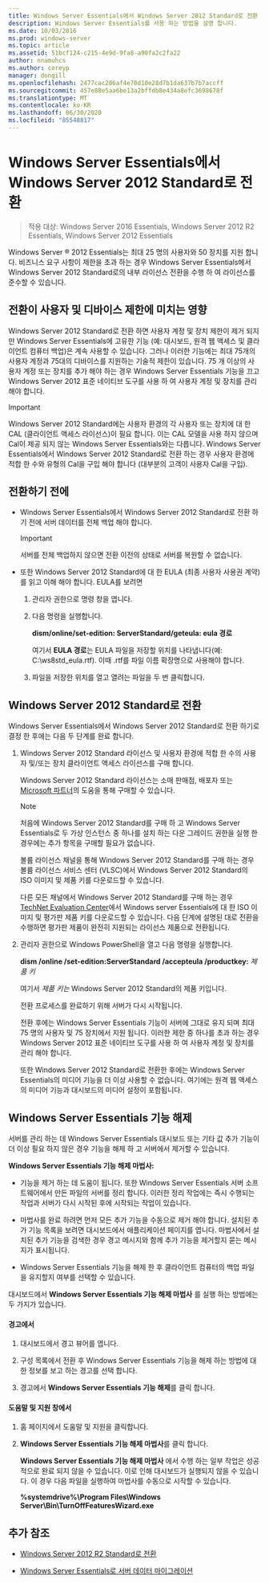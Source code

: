 ```yaml
---
title: Windows Server Essentials에서 Windows Server 2012 Standard로 전환
description: Windows Server Essentials를 사용 하는 방법을 설명 합니다.
ms.date: 10/03/2016
ms.prod: windows-server
ms.topic: article
ms.assetid: 51bcf124-c215-4e9d-9fa8-a90fa2c2fa22
author: nnamuhcs
ms.author: coreyp
manager: dongill
ms.openlocfilehash: 2477cac206af4e70d10e28d7b1da637b7b7accff
ms.sourcegitcommit: 457e88e5aa6be13a2bffdb8e434a8efc3698678f
ms.translationtype: MT
ms.contentlocale: ko-KR
ms.lasthandoff: 06/30/2020
ms.locfileid: "85548817"
---
```

# <a name="transition-from-windows-server-essentials-to-windows-server-2012-standard"></a>Windows Server Essentials에서 Windows Server 2012 Standard로 전환

>적용 대상: Windows Server 2016 Essentials, Windows Server 2012 R2 Essentials, Windows Server 2012 Essentials

 Windows Server &reg; 2012 Essentials는 최대 25 명의 사용자와 50 장치를 지원 합니다. 비즈니스 요구 사항이 제한을 초과 하는 경우 Windows Server Essentials에서 Windows Server 2012 Standard로의 내부 라이선스 전환을 수행 하 여 라이선스를 준수할 수 있습니다.

## <a name="how-the-transition-affects-user-and-device-limits"></a>전환이 사용자 및 디바이스 제한에 미치는 영향
 Windows Server 2012 Standard로 전환 하면 사용자 계정 및 장치 제한이 제거 되지만 Windows Server Essentials에 고유한 기능 (예: 대시보드, 원격 웹 액세스 및 클라이언트 컴퓨터 백업)은 계속 사용할 수 있습니다. 그러나 이러한 기능에는 최대 75개의 사용자 계정과 75대의 디바이스를 지원하는 기술적 제한이 있습니다. 75 개 이상의 사용자 계정 또는 장치를 추가 해야 하는 경우 Windows Server Essentials 기능을 끄고 Windows Server 2012 표준 네이티브 도구를 사용 하 여 사용자 계정 및 장치를 관리 해야 합니다.

> [!IMPORTANT]
>   Windows Server 2012 Standard에는 사용자 환경의 각 사용자 또는 장치에 대 한 CAL (클라이언트 액세스 라이선스)이 필요 합니다. 이는 CAL 모델을 사용 하지 않으며 Cal이 제공 되지 않는 Windows Server Essentials와는 다릅니다.  Windows Server Essentials에서 Windows Server 2012 Standard로 전환 하는 경우 사용자 환경에 적합 한 수와 유형의 Cal을 구입 해야 합니다 (대부분의 고객이 사용자 Cal을 구입).

## <a name="before-the-transition"></a>전환하기 전에

-   Windows Server Essentials에서 Windows Server 2012 Standard로 전환 하기 전에 서버 데이터를 전체 백업 해야 합니다.

    > [!IMPORTANT]
    >  서버를 전체 백업하지 않으면 전환 이전의 상태로 서버를 복원할 수 없습니다.

-   또한 Windows Server 2012 Standard에 대 한 EULA (최종 사용자 사용권 계약)를 읽고 이해 해야 합니다. EULA를 보려면

    1.  관리자 권한으로 명령 창을 엽니다.

    2.  다음 명령을 실행합니다.

         **dism/online/set-edition: ServerStandard/geteula: eula 경로**

         여기서 **EULA 경로**는 EULA 파일을 저장할 위치를 나타냅니다(예: C:\ws8std_eula.rtf).  이때 .rtf를 파일 이름 확장명으로 사용해야 합니다.

    3.  파일을 저장한 위치를 열고 열려는 파일을 두 번 클릭합니다.

## <a name="transition-to--windows-server-2012-standard"></a>Windows Server 2012 Standard로 전환
 Windows Server Essentials에서 Windows Server 2012 Standard로 전환 하기로 결정 한 후에는 다음 두 단계를 완료 합니다.

1. Windows Server 2012 Standard 라이선스 및 사용자 환경에 적합 한 수의 사용자 및/또는 장치 클라이언트 액세스 라이선스를 구매 합니다.

    Windows Server 2012 Standard 라이선스는 소매 판매점, 배포자 또는 [Microsoft 파트너](https://pinpoint.microsoft.com/SelectCulture.aspx)의 도움을 통해 구매할 수 있습니다.

   > [!NOTE]
   >  처음에 Windows Server 2012 Standard를 구매 하 고 Windows Server Essentials로 두 가상 인스턴스 중 하나를 설치 하는 다운 그레이드 권한을 실행 한 경우에는 추가 항목을 구매할 필요가 없습니다.
   >
   >  볼륨 라이선스 채널을 통해 Windows Server 2012 Standard를 구매 하는 경우 볼륨 라이선스 서비스 센터 (VLSC)에서 Windows Server 2012 Standard의 ISO 이미지 및 제품 키를 다운로드할 수 있습니다.
   >
   >  다른 모든 채널에서 Windows Server 2012 Standard를 구매 하는 경우 [TechNet Evaluation Center](https://technet.microsoft.com/evalcenter/jj659306.aspx)에서 Windows server Essentials에 대 한 ISO 이미지 및 평가판 제품 키를 다운로드할 수 있습니다. 다음 단계에 설명된 대로 전환을 수행하면 평가판 제품이 완전히 지원되는 라이선스 제품으로 전환됩니다.

2. 관리자 권한으로 Windows PowerShell을 열고 다음 명령을 실행합니다.

    **dism /online /set-edition:ServerStandard /accepteula /productkey:** *제품 키*

    여기서 *제품 키는* Windows Server 2012 Standard의 제품 키입니다.

    전환 프로세스를 완료하기 위해 서버가 다시 시작됩니다.

   전환 후에는 Windows Server Essentials 기능이 서버에 그대로 유지 되며 최대 75 명의 사용자 및 75 장치에서 지원 됩니다. 이러한 제한 중 하나를 초과 하는 경우 Windows Server 2012 표준 네이티브 도구를 사용 하 여 사용자 계정 및 장치를 관리 해야 합니다.

   또한 Windows Server 2012 Standard로 전환한 후에는 Windows Server Essentials의 미디어 기능을 더 이상 사용할 수 없습니다. 여기에는 원격 웹 액세스의 미디어 기능과 대시보드의 미디어 설정이 포함됩니다.

## <a name="turn-off--windows-server-essentials-features"></a>Windows Server Essentials 기능 해제
 서버를 관리 하는 데 Windows Server Essentials 대시보드 또는 기타 값 추가 기능이 더 이상 필요 하지 않은 경우 기능을 해제 하 고 서버에서 제거할 수 있습니다.

 **Windows Server Essentials 기능 해제 마법사:**
 
- 기능을 제거 하는 데 도움이 됩니다. 또한 Windows Server Essentials 서버 소프트웨어에서 만든 파일의 서버를 정리 합니다.  이러한 정리 작업에는 즉시 수행되는 작업과 서버가 다시 시작된 후에 시작되는 작업이 있습니다.

- 마법사를 완료 하려면 먼저 모든 추가 기능을 수동으로 제거 해야 합니다. 설치된 추가 기능 목록을 보려면 대시보드에서 애플리케이션 페이지를 엽니다. 마법사에서 설치된 추가 기능을 검색한 경우 경고 메시지와 함께 추가 기능을 제거할지 묻는 메시지가 표시됩니다.

- Windows Server Essentials 기능을 해제 한 후 클라이언트 컴퓨터의 백업 파일을 유지할지 여부를 선택할 수 있습니다.

 대시보드에서 **Windows Server Essentials 기능 해제 마법사** 를 실행 하는 방법에는 두 가지가 있습니다.

#### <a name="from-the-alert"></a>경고에서

1.  대시보드에서 경고 뷰어를 엽니다.

2.  구성 목록에서 전환 후 Windows Server Essentials 기능을 해제 하는 방법에 대 한 정보를 보고 하는 경고를 선택 합니다.

3.  경고에서 **Windows Server Essentials 기능 해제**를 클릭 합니다.

#### <a name="from-the-get-help-and-support-pane"></a>도움말 및 지원 창에서

1. 홈 페이지에서 도움말 및 지원을 클릭합니다.

2. **Windows Server Essentials 기능 해제 마법사**를 클릭 합니다.

   **Windows Server Essentials 기능 해제 마법사** 에서 수행 하는 일부 작업은 성공적으로 완료 되지 않을 수 있습니다. 이로 인해 대시보드가 실행되지 않을 수 있습니다. 이 경우 다음 파일을 실행하여 마법사를 수동으로 시작할 수 있습니다.

   **%systemdrive%\Program Files\Windows Server\Bin\TurnOffFeaturesWizard.exe**

## <a name="additional-references"></a>추가 참조


-   [Windows Server 2012 R2 Standard로 전환](Transition-from-Windows-Server-2012-R2-Essentials-to-Windows-Server-2012-R2-Standard.md)

-   [Windows Server Essentials로 서버 데이터 마이그레이션](Migrate-Server-Data-to-Windows-Server-Essentials.md)

